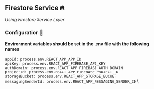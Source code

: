 ## Firestore Service 🔥

_Using Firestore Service Layer_

### Configuration 🔑

#### Environment variables should be set in the .env file with the following names

`appId: process.env.REACT_APP_APP_ID` \
`apiKey: process.env.REACT_APP_FIREBASE_API_KEY` \
`authDomain: process.env.REACT_APP_FIREBASE_AUTH_DOMAIN` \
`projectId: process.env.REACT_APP_FIREBASE_PROJECT_ID` \
`storageBucket: process.env.REACT_APP_STORAGE_BUCKET` \
`messagingSenderId: process.env.REACT_APP_MESSAGING_SENDER_ID` \
